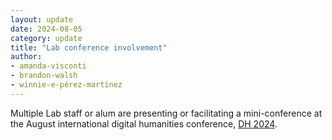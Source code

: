 ```yaml
---
layout: update
date: 2024-08-05
category: update
title: "Lab conference involvement"
author:
- amanda-visconti
- brandon-walsh
- winnie-e-pérez-martínez
---
```


Multiple Lab staff or alum are presenting or facilitating a mini-conference at the August international digital humanities conference, [DH 2024](https://dh2024.adho.org/).